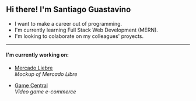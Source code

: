 <h2>Hi there! I'm Santiago Guastavino</h2>

- I want to make a career out of programming.  
- I'm currently learning Full Stack Web Development (MERN).  
- I'm looking to colaborate on my colleagues' proyects.  

---

<h4>I'm currently working on:</h4>  

- [Mercado Liebre](https://github.com/santiagoGuastavino/mercadoLiebre)  
*Mockup of Mercado Libre*  

- [Game Central](https://github.com/matiasncocco/grupo_6_GameCentral)  
*Video game e-commerce*   
